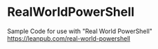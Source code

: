# RealWorldPowerShell
Sample Code for use with "Real World PowerShell"
https://leanpub.com/real-world-powershell
